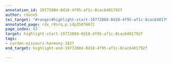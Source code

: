```yaml
---
annotation_id: 1977288d-8d18-4f95-af1c-8cac6401792f
author: rdunn5
tei_target: "#range(#highlight-start-1977288d-8d18-4f95-af1c-8cac6401792f, #highlight-end-1977288d-8d18-4f95-af1c-8cac6401792f)"
annotated_page: rdx_r8srq.p.idp35070672
page_index: 43
target: highlight-start-1977288d-8d18-4f95-af1c-8cac6401792f
tags:
- carden-missouri-harmony-1827
end_target: highlight-end-1977288d-8d18-4f95-af1c-8cac6401792f

---
```

